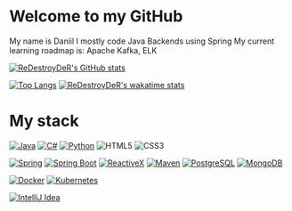 # Welcome to my GitHub

My name is Daniil
I mostly code Java Backends using Spring
My current learning roadmap is: Apache Kafka, ELK 

[![ReDestroyDeR's GitHub stats](https://github-readme-stats.vercel.app/api?username=ReDestroyDeR&show_icons=true&theme=tokyonight)](https://github.com/anuraghazra/github-readme-stats) 

[![Top Langs](https://github-readme-stats.vercel.app/api/top-langs/?username=ReDestroyDeR&theme=tokyonight)](https://github.com/anuraghazra/github-readme-stats)
[![ReDestroyDeR's wakatime stats](https://github-readme-stats.vercel.app/api/wakatime?username=redofficiale&theme=tokyonight)](https://github.com/anuraghazra/github-readme-stats)

# My stack
[![Java](https://img.shields.io/badge/java-black?style=for-the-badge&logo=java)](https://www.java.com/) 
[![C#](https://img.shields.io/badge/csharp-blue?style=for-the-badge&logo=csharp)](https://docs.microsoft.com/en-us/dotnet/csharp/)
[![Python](https://img.shields.io/badge/python-gray?style=for-the-badge&logo=python&logoColor=yellow)](https://www.python.org/)
![HTML5](https://img.shields.io/badge/-HTML5-E34F26?style=for-the-badge&logo=HTML5&logoColor=white)
![CSS3](https://img.shields.io/badge/-CSS3-1572B6?style=for-the-badge&logo=CSS3&logoColor=white)

[![Spring](https://img.shields.io/badge/spring-green?style=for-the-badge&logo=spring&logoColor=white)](https://spring.io/)
[![Spring Boot](https://img.shields.io/badge/spring_boot-green?style=for-the-badge&logo=springboot&logoColor=white)](https://spring.io/projects/spring-boot)
[![ReactiveX](https://img.shields.io/badge/reactivex-indigo?style=for-the-badge&logo=reactivex)](http://reactivex.io/)
[![Maven](https://img.shields.io/badge/maven-blue?style=for-the-badge&logo=apachemaven)](https://maven.apache.org/)
[![PostgreSQL](https://img.shields.io/badge/postgresql-blue?style=for-the-badge&logo=postgresql&logoColor=white)](https://www.postgresql.org/)
[![MongoDB](https://img.shields.io/badge/mongodb-white?style=for-the-badge&logo=mongodb&logoColor=darkgreen)](https://www.mongodb.com/)

[![Docker](https://img.shields.io/badge/docker-blue?style=for-the-badge&logo=docker&logoColor=white)](https://www.docker.com/)
[![Kubernetes](https://img.shields.io/badge/kubernetes-white?style=for-the-badge&logo=kubernetes)](https://kubernetes.io/)

[![IntelliJ Idea](https://img.shields.io/badge/intellij_idea-purple?style=for-the-badge&logo=intellijidea)](https://www.jetbrains.com/idea/)
